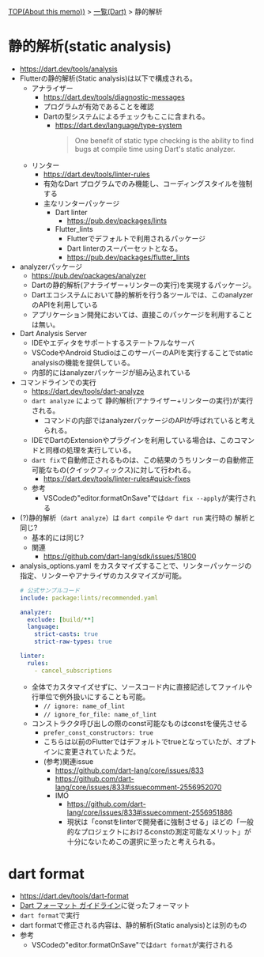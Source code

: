 [TOP(About this memo))](../README.md) > [一覧(Dart)](./README.md) > 静的解析

# 静的解析(static analysis)
* https://dart.dev/tools/analysis
* Flutterの静的解析(Static analysis)は以下で構成される。
    * アナライザー
        * https://dart.dev/tools/diagnostic-messages
        * プログラムが有効であることを確認
        * Dartの型システムによるチェックもここに含まれる。
            * https://dart.dev/language/type-system
                > One benefit of static type checking is the ability to find bugs at compile time using Dart's static analyzer.
    * リンター
        * https://dart.dev/tools/linter-rules
        * 有効なDart プログラムでのみ機能し、コーディングスタイルを強制する
        * 主なリンターパッケージ
            * Dart linter
                * https://pub.dev/packages/lints
            * Flutter_lints
                * Flutterでデフォルトで利用されるパッケージ
                * Dart linterのスーパーセットとなる。
                * https://pub.dev/packages/flutter_lints
* analyzerパッケージ
    * https://pub.dev/packages/analyzer
    * Dartの静的解析(アナライザー+リンターの実行)を実現するパッケージ。
    * Dartエコシステムにおいて静的解析を行う各ツールでは、このanalyzerのAPIを利用している
    * アプリケーション開発においては、直接このパッケージを利用することは無い。
* Dart Analysis Server
    * IDEやエディタをサポートするステートフルなサーバ
    * VSCodeやAndroid StudioはこのサーバーのAPIを実行することでstatic analysisの機能を提供している。
    * 内部的にはanalyzerパッケージが組み込まれている
* コマンドラインでの実行
    * https://dart.dev/tools/dart-analyze
    * `dart analyze` によって 静的解析(アナライザー+リンターの実行)が実行される。
        * コマンドの内部ではanalyzerパッケージのAPIが呼ばれていると考えられる。
    * IDEでDartのExtensionやプラグインを利用している場合は、このコマンドと同様の処理を実行している。
    * `dart fix`で自動修正されるものは、この結果のうちリンターの自動修正可能なもの(クイックフィックス)に対して行われる。
        * https://dart.dev/tools/linter-rules#quick-fixes
    * 参考
        * VSCodeの"editor.formatOnSave"では`dart fix --apply`が実行される
* (?)静的解析（`dart analyze`）は `dart compile` や `dart run` 実行時の 解析と同じ?
    * 基本的には同じ?
    * 関連
        * https://github.com/dart-lang/sdk/issues/51800
* analysis_options.yaml をカスタマイズすることで、リンターパッケージの指定、リンターやアナライザのカスタマイズが可能。
    ```yaml
    # 公式サンプルコード
    include: package:lints/recommended.yaml

    analyzer:
      exclude: [build/**]
      language:
        strict-casts: true
        strict-raw-types: true

    linter:
      rules:
        - cancel_subscriptions
    ```
    * 全体でカスタマイズせずに、ソースコード内に直接記述してファイルや行単位で例外扱いにすることも可能。
        * `// ignore: name_of_lint` 
        * `// ignore_for_file: name_of_lint`
    * コンストラクタ呼び出しの際のconst可能なものはconstを優先させる
        * `prefer_const_constructors: true` 
        * こちらは以前のFlutterではデフォルトでtrueとなっていたが、オプトインに変更されていたようだ。
        * (参考)関連issue
            * https://github.com/dart-lang/core/issues/833
            * https://github.com/dart-lang/core/issues/833#issuecomment-2556952070
            * IMO
                * https://github.com/dart-lang/core/issues/833#issuecomment-2556951886
                * 現状は「constをlinterで開発者に強制させる」ほどの「一般的なプロジェクトにおけるconstの測定可能なメリット」が十分にないためこの選択に至ったと考えられる。

# dart format
* https://dart.dev/tools/dart-format
* [Dart フォーマット ガイドライン](https://dart.dev/effective-dart/style#formatting)に従ったフォーマット
* `dart format`で実行
* dart formatで修正される内容は、静的解析(Static analysis)とは別のもの
* 参考
    * VSCodeの"editor.formatOnSave"では`dart format`が実行される
    